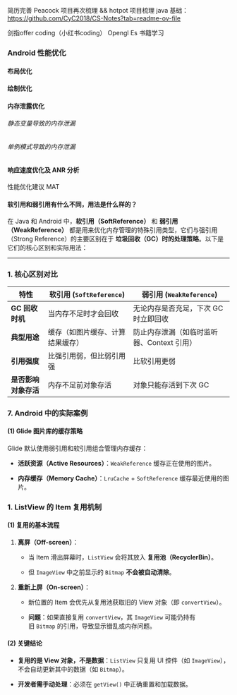 简历完善
Peacock 项目再次梳理  && hotpot 项目梳理
java 基础： https://github.com/CyC2018/CS-Notes?tab=readme-ov-file

剑指offer coding（小红书coding）
Opengl Es 书籍学习


### Android 性能优化
#### 布局优化
#### 绘制优化
#### 内存泄露优化
######   静态变量导致的内存泄漏
######   单例模式导致的内存泄漏
#### 响应速度优化及 ANR 分析


性能优化建议 
MAT

#### 软引用和弱引用有什么不同，用法是什么样的？
在 Java 和 Android 中，**软引用（SoftReference）** 和 **弱引用（WeakReference）** 都是用来优化内存管理的特殊引用类型，它们与强引用（Strong Reference）的主要区别在于 **垃圾回收（GC）时的处理策略**。以下是它们的核心区别和实际用法：

---

### **1. 核心区别对比**

|特性|软引用 (`SoftReference`)|弱引用 (`WeakReference`)|
|---|---|---|
|**GC 回收时机**|当内存不足时才会回收|无论内存是否充足，下次 GC 时立即回收|
|**典型用途**|缓存（如图片缓存、计算结果缓存）|防止内存泄漏（如临时监听器、Context 引用）|
|**引用强度**|比强引用弱，但比弱引用强|比软引用更弱|
|**是否影响对象存活**|内存不足前对象存活|对象只能存活到下次 GC|

### **7. Android 中的实际案例**

#### **(1) Glide 图片库的缓存策略**

Glide 默认使用弱引用和软引用组合管理内存缓存：

- **活跃资源（Active Resources）**：`WeakReference` 缓存正在使用的图片。
    
- **内存缓存（Memory Cache）**：`LruCache` + `SoftReference` 缓存最近使用的图片。


### **1. ListView 的 Item 复用机制**

#### **(1) 复用的基本流程**

1. **离屏（Off-screen）**：
    
    - 当 Item 滑出屏幕时，`ListView` 会将其放入 **复用池（RecyclerBin）**。
        
    - 但 `ImageView` 中之前显示的 `Bitmap` **不会被自动清除**。
        
2. **重新上屏（On-screen）**：
    
    - 新位置的 Item 会优先从复用池获取旧的 View 对象（即 `convertView`）。
        
    - **问题**：如果直接复用 `convertView`，其 `ImageView` 可能仍持有旧 `Bitmap` 的引用，导致显示错乱或内存问题。
        

#### **(2) 关键结论**

- **复用的是 View 对象，不是数据**：`ListView` 只复用 UI 控件（如 `ImageView`），不会自动更新其中的数据（如 `Bitmap`）。
    
- **开发者需手动处理**：必须在 `getView()` 中正确重置和加载数据。